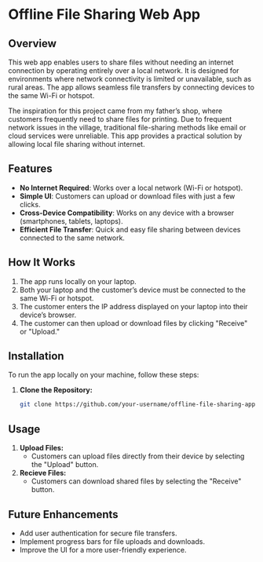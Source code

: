# Offline File Sharing Web App

## Overview

This web app enables users to share files without needing an internet connection by operating entirely over a local network. It is designed for environments where network connectivity is limited or unavailable, such as rural areas. The app allows seamless file transfers by connecting devices to the same Wi-Fi or hotspot.

The inspiration for this project came from my father’s shop, where customers frequently need to share files for printing. Due to frequent network issues in the village, traditional file-sharing methods like email or cloud services were unreliable. This app provides a practical solution by allowing local file sharing without internet.

## Features

- **No Internet Required**: Works over a local network (Wi-Fi or hotspot).
- **Simple UI**: Customers can upload or download files with just a few clicks.
- **Cross-Device Compatibility**: Works on any device with a browser (smartphones, tablets, laptops).
- **Efficient File Transfer**: Quick and easy file sharing between devices connected to the same network.

## How It Works

1. The app runs locally on your laptop.
2. Both your laptop and the customer’s device must be connected to the same Wi-Fi or hotspot.
3. The customer enters the IP address displayed on your laptop into their device’s browser.
4. The customer can then upload or download files by clicking "Receive" or "Upload."

## Installation

To run the app locally on your machine, follow these steps:

1. **Clone the Repository:**
   ```bash
   git clone https://github.com/your-username/offline-file-sharing-app.git
   
## Usage

1. **Upload Files:**
   - Customers can upload files directly from their device by selecting the "Upload" button.
2. **Recieve Files:**
   - Customers can download shared files by selecting the "Receive" button.

## Future Enhancements

  - Add user authentication for secure file transfers.
  - Implement progress bars for file uploads and downloads.
  - Improve the UI for a more user-friendly experience.
